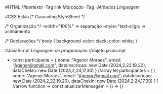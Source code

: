 #HTML
*Hipertexto*
-Tag link
*Marcação*
-Tag
-Atributos
*Linguagem*

#CSS
*Estilo*
/* Cascading StyleSheet */ 

/* Organização */
-width="100%" -> separação
-style="text-align: -> alinhamento

/* Declarações */
body {
  background-color: black;
  color: white;
}

#JavaScript
*Linguagem de progamação*
//objeto javascript
- const participante = {
  nome: "Agenor Moraes",
  email: "Agenor@gmail.com",
  dataInscricao: new Date (2024,2,22,19,20),
  dataChekIn: new Date (2024,2,24,17,30)
}
//array
let participantes = [
  {
    nome: "Agenor Moraes",
    email: "Agenor@gmail.com",
    dataInscricao: new Date (2024,2,22,19,20),
    dataChekIn: new Date (2024,2,24,17,30)
  }
]
//arrow function -> const atualizarMensagem = () => {}

